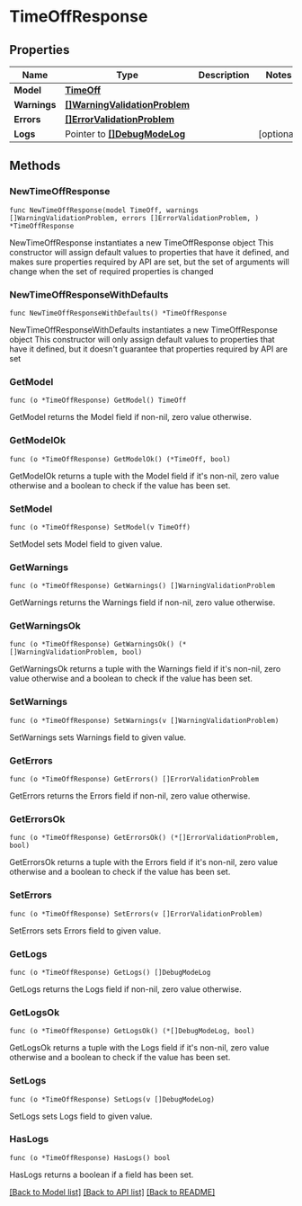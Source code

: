 # TimeOffResponse

## Properties

Name | Type | Description | Notes
------------ | ------------- | ------------- | -------------
**Model** | [**TimeOff**](TimeOff.md) |  | 
**Warnings** | [**[]WarningValidationProblem**](WarningValidationProblem.md) |  | 
**Errors** | [**[]ErrorValidationProblem**](ErrorValidationProblem.md) |  | 
**Logs** | Pointer to [**[]DebugModeLog**](DebugModeLog.md) |  | [optional] 

## Methods

### NewTimeOffResponse

`func NewTimeOffResponse(model TimeOff, warnings []WarningValidationProblem, errors []ErrorValidationProblem, ) *TimeOffResponse`

NewTimeOffResponse instantiates a new TimeOffResponse object
This constructor will assign default values to properties that have it defined,
and makes sure properties required by API are set, but the set of arguments
will change when the set of required properties is changed

### NewTimeOffResponseWithDefaults

`func NewTimeOffResponseWithDefaults() *TimeOffResponse`

NewTimeOffResponseWithDefaults instantiates a new TimeOffResponse object
This constructor will only assign default values to properties that have it defined,
but it doesn't guarantee that properties required by API are set

### GetModel

`func (o *TimeOffResponse) GetModel() TimeOff`

GetModel returns the Model field if non-nil, zero value otherwise.

### GetModelOk

`func (o *TimeOffResponse) GetModelOk() (*TimeOff, bool)`

GetModelOk returns a tuple with the Model field if it's non-nil, zero value otherwise
and a boolean to check if the value has been set.

### SetModel

`func (o *TimeOffResponse) SetModel(v TimeOff)`

SetModel sets Model field to given value.


### GetWarnings

`func (o *TimeOffResponse) GetWarnings() []WarningValidationProblem`

GetWarnings returns the Warnings field if non-nil, zero value otherwise.

### GetWarningsOk

`func (o *TimeOffResponse) GetWarningsOk() (*[]WarningValidationProblem, bool)`

GetWarningsOk returns a tuple with the Warnings field if it's non-nil, zero value otherwise
and a boolean to check if the value has been set.

### SetWarnings

`func (o *TimeOffResponse) SetWarnings(v []WarningValidationProblem)`

SetWarnings sets Warnings field to given value.


### GetErrors

`func (o *TimeOffResponse) GetErrors() []ErrorValidationProblem`

GetErrors returns the Errors field if non-nil, zero value otherwise.

### GetErrorsOk

`func (o *TimeOffResponse) GetErrorsOk() (*[]ErrorValidationProblem, bool)`

GetErrorsOk returns a tuple with the Errors field if it's non-nil, zero value otherwise
and a boolean to check if the value has been set.

### SetErrors

`func (o *TimeOffResponse) SetErrors(v []ErrorValidationProblem)`

SetErrors sets Errors field to given value.


### GetLogs

`func (o *TimeOffResponse) GetLogs() []DebugModeLog`

GetLogs returns the Logs field if non-nil, zero value otherwise.

### GetLogsOk

`func (o *TimeOffResponse) GetLogsOk() (*[]DebugModeLog, bool)`

GetLogsOk returns a tuple with the Logs field if it's non-nil, zero value otherwise
and a boolean to check if the value has been set.

### SetLogs

`func (o *TimeOffResponse) SetLogs(v []DebugModeLog)`

SetLogs sets Logs field to given value.

### HasLogs

`func (o *TimeOffResponse) HasLogs() bool`

HasLogs returns a boolean if a field has been set.


[[Back to Model list]](../README.md#documentation-for-models) [[Back to API list]](../README.md#documentation-for-api-endpoints) [[Back to README]](../README.md)


